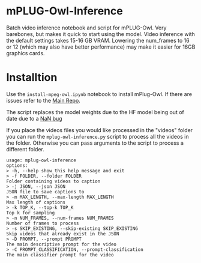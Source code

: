 # mPLUG-Owl-Inference

Batch video inference notebook and script for mPLUG-Owl. Very barebones, but makes it quick to start using the model. Video inference with the default settings takes 15-16 GB VRAM. Lowering the num_frames to 16 or 12 (which may also have better performance) may make it easier for 16GB graphics cards.

# Installtion

Use the `install-mpeg-owl.ipynb` notebook to install mPlug-Owl. If there are issues refer to the [Main Repo](https://github.com/X-PLUG/mPLUG-Owl).

The script replaces the model weights due to the HF model being out of date due to a [NaN bug](https://github.com/X-PLUG/mPLUG-Owl/issues/101)

If you place the videos files you would like processed in the "videos" folder you can run the `mplug-owl-inference.py` script to process all the videos in the folder. Otherwise you can pass arguments to the script to process a different folder.

```
usage: mplug-owl-inference
options:
> -h, --help show this help message and exit
> -f FOLDER, --folder FOLDER
Folder containing videos to caption
> -j JSON, --json JSON
JSON file to save captions to
> -m MAX_LENGTH, --max-length MAX_LENGTH
Max length of captions
> -k TOP_K, --top-k TOP_K
Top k for sampling
> -n NUM_FRAMES, --num-frames NUM_FRAMES
Number of frames to process
> -s SKIP_EXISTING, --skip-existing SKIP_EXISTING
Skip videos that already exist in the JSON
> -D PROMPT, --prompt PROMPT
The main descriptive prompt for the video
> -C PROMPT_CLASSIFICATION, --prompt-classification
The main classifier prompt for the video

```
